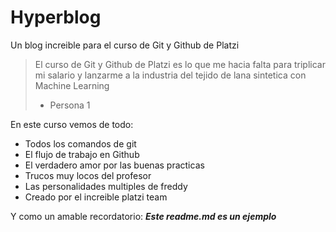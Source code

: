 # Hyperblog
Un blog increible para el curso de Git y Github de Platzi
> El curso de Git y Github de Platzi es lo que me hacia falta para triplicar mi salario y lanzarme a la industria del tejido de lana sintetica con Machine Learning
>  - Persona 1

En este curso vemos de todo:
- Todos los comandos de git
- El flujo de trabajo en Github
- El verdadero amor por las buenas practicas 
- Trucos muy locos del profesor
- Las personalidades multiples de freddy
- Creado por el increible platzi team


Y como un amable recordatorio: ***Este readme.md es un ejemplo***

